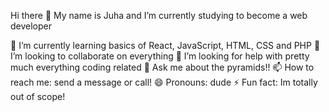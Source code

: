 Hi there 👋
My name is Juha and I’m currently studying to become a web developer

🌱 I’m currently learning basics of React, JavaScript, HTML, CSS and PHP
👯 I’m looking to collaborate on everything
🤔 I’m looking for help with pretty much everything coding related
💬 Ask me about the pyramids!!
📫 How to reach me: send a message or call!
😄 Pronouns: dude
⚡ Fun fact: Im totally out of scope!
